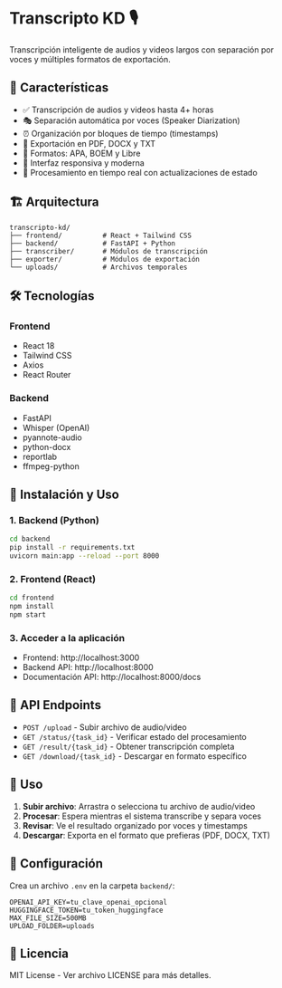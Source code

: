 # Transcripto KD 🎙️

Transcripción inteligente de audios y videos largos con separación por voces y múltiples formatos de exportación.

## 🚀 Características

- ✅ Transcripción de audios y videos hasta 4+ horas
- 🎭 Separación automática por voces (Speaker Diarization)
- ⏰ Organización por bloques de tiempo (timestamps)
- 📄 Exportación en PDF, DOCX y TXT
- 🎨 Formatos: APA, BOEM y Libre
- 📱 Interfaz responsiva y moderna
- 🔄 Procesamiento en tiempo real con actualizaciones de estado

## 🏗️ Arquitectura

```
transcripto-kd/
├── frontend/          # React + Tailwind CSS
├── backend/           # FastAPI + Python
├── transcriber/       # Módulos de transcripción
├── exporter/          # Módulos de exportación
└── uploads/           # Archivos temporales
```

## 🛠️ Tecnologías

### Frontend
- React 18
- Tailwind CSS
- Axios
- React Router

### Backend
- FastAPI
- Whisper (OpenAI)
- pyannote-audio
- python-docx
- reportlab
- ffmpeg-python

## 🚀 Instalación y Uso

### 1. Backend (Python)
```bash
cd backend
pip install -r requirements.txt
uvicorn main:app --reload --port 8000
```

### 2. Frontend (React)
```bash
cd frontend
npm install
npm start
```

### 3. Acceder a la aplicación
- Frontend: http://localhost:3000
- Backend API: http://localhost:8000
- Documentación API: http://localhost:8000/docs

## 📝 API Endpoints

- `POST /upload` - Subir archivo de audio/video
- `GET /status/{task_id}` - Verificar estado del procesamiento
- `GET /result/{task_id}` - Obtener transcripción completa
- `GET /download/{task_id}` - Descargar en formato específico

## 🎯 Uso

1. **Subir archivo**: Arrastra o selecciona tu archivo de audio/video
2. **Procesar**: Espera mientras el sistema transcribe y separa voces
3. **Revisar**: Ve el resultado organizado por voces y timestamps
4. **Descargar**: Exporta en el formato que prefieras (PDF, DOCX, TXT)

## 🔧 Configuración

Crea un archivo `.env` en la carpeta `backend/`:

```env
OPENAI_API_KEY=tu_clave_openai_opcional
HUGGINGFACE_TOKEN=tu_token_huggingface
MAX_FILE_SIZE=500MB
UPLOAD_FOLDER=uploads
```

## 📄 Licencia

MIT License - Ver archivo LICENSE para más detalles.
